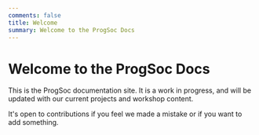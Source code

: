 ```yaml
---
comments: false
title: Welcome
summary: Welcome to the ProgSoc Docs
---
```


# Welcome to the ProgSoc Docs

This is the ProgSoc documentation site. It is a work in progress, and will be updated with our current projects and workshop content.

It's open to contributions if you feel we made a mistake or if you want to add something.
